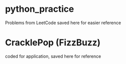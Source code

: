 # python_practice

Problems from LeetCode saved here for easier reference

# CracklePop (FizzBuzz)

coded for application, saved here for reference
